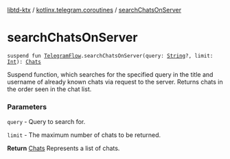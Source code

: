 [libtd-ktx](../index.md) / [kotlinx.telegram.coroutines](index.md) / [searchChatsOnServer](./search-chats-on-server.md)

# searchChatsOnServer

`suspend fun `[`TelegramFlow`](../kotlinx.telegram.core/-telegram-flow/index.md)`.searchChatsOnServer(query: `[`String`](https://kotlinlang.org/api/latest/jvm/stdlib/kotlin/-string/index.html)`?, limit: `[`Int`](https://kotlinlang.org/api/latest/jvm/stdlib/kotlin/-int/index.html)`): `[`Chats`](https://tdlibx.github.io/td/docs/org/drinkless/td/libcore/telegram/TdApi/Chats.html)

Suspend function, which searches for the specified query in the title and username of already
known chats via request to the server. Returns chats in the order seen in the chat list.

### Parameters

`query` - Query to search for.

`limit` - The maximum number of chats to be returned.

**Return**
[Chats](https://tdlibx.github.io/td/docs/org/drinkless/td/libcore/telegram/TdApi/Chats.html) Represents a list of chats.


